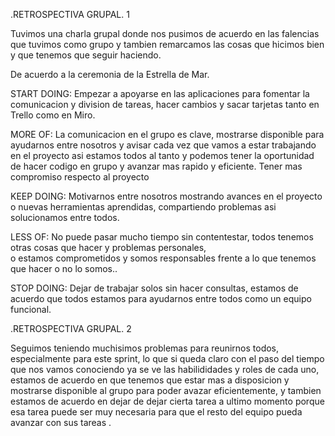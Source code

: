 .RETROSPECTIVA GRUPAL. 1

Tuvimos una charla grupal donde nos pusimos de acuerdo en las falencias que tuvimos como grupo
y tambien remarcamos las cosas que hicimos bien y que tenemos que seguir haciendo.

De acuerdo a la ceremonia de la Estrella de Mar.

START DOING:
Empezar a apoyarse en las aplicaciones para fomentar la comunicacion y division de tareas, hacer cambios
y sacar tarjetas tanto en Trello como en Miro. 

MORE OF:
La comunicacion en el grupo es clave, mostrarse disponible para ayudarnos entre nosotros y avisar
cada vez que vamos a estar trabajando en el proyecto asi estamos todos al tanto y podemos tener la 
oportunidad de hacer codigo en grupo  y avanzar mas rapido y eficiente.
Tener mas compromiso respecto al proyecto

KEEP DOING:
Motivarnos entre nosotros mostrando avances en el proyecto o nuevas herramientas aprendidas, compartiendo
problemas asi solucionamos entre todos.

LESS OF:
No puede pasar mucho tiempo sin contentestar, todos tenemos otras cosas que hacer y problemas personales,  
o estamos comprometidos y somos responsables frente a lo que tenemos que hacer o no lo somos..

STOP DOING:
Dejar de trabajar solos sin hacer consultas, estamos de acuerdo que todos estamos para ayudarnos entre todos
como un equipo funcional.


.RETROSPECTIVA GRUPAL. 2

Seguimos teniendo muchisimos problemas para reunirnos todos, especialmente para este sprint, lo que si queda claro con el paso del tiempo que nos vamos conociendo ya se ve las habilididades y roles de cada uno, estamos de acuerdo en que tenemos que estar mas a disposicion y mostrarse disponible al grupo para poder avazar eficientemente, y tambien estamos de acuerdo en dejar de dejar cierta tarea a ultimo momento porque esa tarea puede ser muy necesaria para que el resto del equipo  pueda avanzar con sus tareas .



